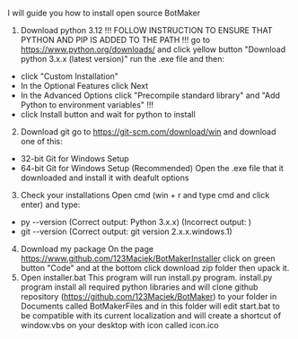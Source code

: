 I will guide you how to install open source BotMaker

1. Download python 3.12 !!! FOLLOW INSTRUCTION TO ENSURE THAT PYTHON AND PIP IS ADDED TO THE PATH !!!
go to https://www.python.org/downloads/ and click yellow button "Download python 3.x.x (latest version)"
run the .exe file and then:
 * click "Custom Installation"
 * In the Optional Features click Next
 * In the Advanced Options click "Precompile standard library" and "Add Python to environment variables" !!!
 * click Install button and wait for python to install
2. Download git
go to https://git-scm.com/download/win and download one of this:
 * 32-bit Git for Windows Setup
 * 64-bit Git for Windows Setup (Recommended)
Open the .exe file that it downloaded and install it with deafult options
3. Check your installations
Open cmd (win + r and type cmd and click enter) and type:
 * py --version (Correct output: Python 3.x.x) (Incorrect output: )
 * git --version (Correct output: git version 2.x.x.windows.1)
4. Download my package
On the page https://www.github.com/123Maciek/BotMakerInstaller click on green button "Code" and at the bottom click download zip folder
then upack it.
5. Open installer.bat
This program will run install.py program.
install.py program install all required python libraries and will clone github repository (https://github.com/123Maciek/BotMaker)
to your folder in Documents called BotMakerFiles and in this folder will edit start.bat to be compatible with its current localization
and will create a shortcut of window.vbs on your desktop with icon called icon.ico